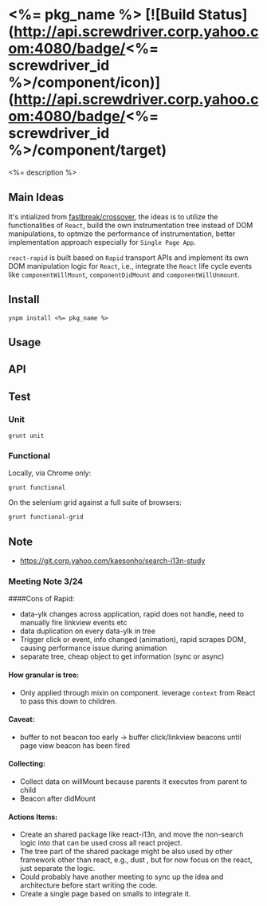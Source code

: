 # <%= pkg_name %> [![Build Status](http://api.screwdriver.corp.yahoo.com:4080/badge/<%= screwdriver_id %>/component/icon)](http://api.screwdriver.corp.yahoo.com:4080/badge/<%= screwdriver_id %>/component/target)

<%= description %>

## Main Ideas
It's intialized from [fastbreak/crossover](https://git.corp.yahoo.com/fastbreak/crossover/blob/master/docs/INSTRUMENTATION.md), the ideas is to utilize the functionalities of `React`, build the own instrumentation tree instead of DOM manipulations, to optmize the performance of instrumentation, better implementation approach especially for `Single Page App`.

`react-rapid` is built based on `Rapid` transport APIs and implement its own DOM manipulation logic for `React`, i.e., integrate the `React` life cycle events like `componentWillMount`, `componentDidMount` and `componentWillUnmount`.

## Install
```
ynpm install <%= pkg_name %>
```

## Usage

## API

## Test

### Unit

`grunt unit`

### Functional

Locally, via Chrome only:

`grunt functional`

On the selenium grid against a full suite of browsers:

`grunt functional-grid`

## Note
 - https://git.corp.yahoo.com/kaesonho/search-i13n-study
### Meeting Note 3/24
####Cons of Rapid:
 - data-ylk changes across application, rapid does not handle, need to manually fire linkview events etc
 - data duplication on every data-ylk in tree
 - Trigger click or event, info changed (animation), rapid scrapes DOM, causing performance issue during animation
 - separate tree, cheap object to get information (sync or async)
#### How granular is tree:
 - Only applied through mixin on component. leverage `context` from React to pass this down to children. 
#### Caveat:
 - buffer to not beacon too early -> buffer click/linkview beacons until page view beacon has been fired
#### Collecting:
 - Collect data on willMount because parents it executes from parent to child
 - Beacon after didMount
#### Actions Items:
 - Create an shared package like react-i13n, and move the non-search logic into that can be used cross all react project. 
 - The tree part of the shared package might be also used by other framework other than react, e.g., dust , but for now focus on the react, just separate the logic. 
 - Could probably have another meeting to sync up the idea and architecture before start writing the code.
 - Create a single page based on smalls to integrate it.  
